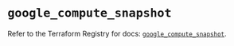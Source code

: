 # `google_compute_snapshot`

Refer to the Terraform Registry for docs: [`google_compute_snapshot`](https://registry.terraform.io/providers/hashicorp/google-beta/6.5.0/docs/resources/google_compute_snapshot).
